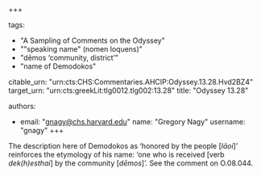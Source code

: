 +++

tags:
- "A Sampling of Comments on the Odyssey"
- "&quot;speaking name&quot; (nomen loquens)"
- "dēmos ‘community, district’"
- "name of Demodokos"

citable_urn: "urn:cts:CHS:Commentaries.AHCIP:Odyssey.13.28.Hvd2BZ4"
target_urn: "urn:cts:greekLit:tlg0012.tlg002:13.28"
title: "Odyssey 13.28"

authors:
- email: "gnagy@chs.harvard.edu"
  name: "Gregory Nagy"
  username: "gnagy"
+++

<p>The description here of Demodokos as ‘honored by the people [<em>lāoi</em>]’ reinforces the etymology of his name: ‘one who is received [verb <em>dek(h)esthai</em>] by the community [<em>dēmos</em>]’. See the comment on O.08.044.  </p>